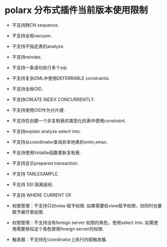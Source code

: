 # polarx 分布式插件当前版本使用限制

* 不支持跨CN sequence.

* 不支持全局vacuum.

* 不支持不指定表的analyze.

* 不支持reindex.

* 不支持一条语句执行多个sql.

* 不支持复杂DML中使用DEFERRABLE constraints.

* 不支持全局OID.

* 不支持CREATE INDEX CONCURRENTLY.

* 不支持使用OID作为分片键.

* 不支持在创建一个非复制表的类型化的表中使用constraint.

* 不支持explain analyze select into.

* 不支持从coordinator查询非本地表的xmin,xmax.

* 不支持使用Volatile函数更新复制表.

* 不支持显示prepared transaction. 

* 不支持 TABLESAMPLE. 

* 不支持 SSI 隔离级别.

* 不支持  WHERE CURRENT OF.

* 权限管理：不支持只对view 赋予权限. 如果需要给view赋予权限，则同时也要赋予展开表权限.

* 权限管理：不支持没有foreign server 权限的角色，使用select into. 如需使用需要授权这个角色使用foreign server的权限.

* 触发器：不支持在coordinator上执行内部触发器.





